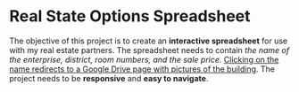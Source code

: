 # **Real State Options Spreadsheet**

The objective of this project is to create an **interactive spreadsheet** for use with my real estate partners. The spreadsheet needs to contain _the name of the enterprise, district, room numbers, and the sale price._ <u>Clicking on the name redirects to a Google Drive page with pictures of the building</u>. The project needs to be **responsive** and **easy to navigate**.
